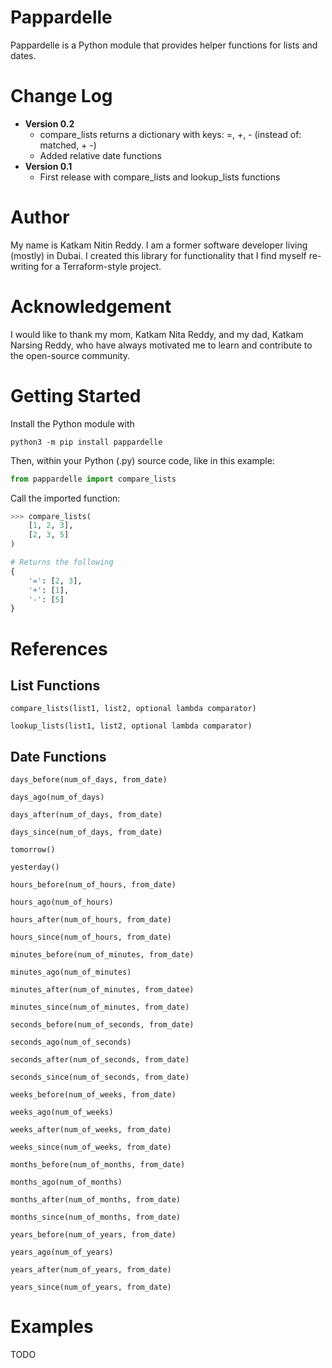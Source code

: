 Pappardelle
===========

Pappardelle is a Python module that provides helper functions for lists and dates.

# Change Log
* **Version 0.2**
  * compare_lists returns a dictionary with keys: =, +, - (instead of: matched, + -)
  * Added relative date functions
* **Version 0.1**
  * First release with compare_lists and lookup_lists functions

# Author

My name is Katkam Nitin Reddy. I am a former software developer living (mostly) in Dubai. I created this library for functionality that I find myself re-writing for a Terraform-style project.

# Acknowledgement

I would like to thank my mom, Katkam Nita Reddy, and my dad, Katkam Narsing Reddy, who have always motivated me to learn and contribute to the open-source community.

# Getting Started

Install the Python module with
```commandline
python3 -m pip install pappardelle
```

Then, within your Python (.py) source code, like in this example:
```python
from pappardelle import compare_lists
```

Call the imported function:
```python
>>> compare_lists(
    [1, 2, 3],
    [2, 3, 5]
)

# Returns the following
{
    '=': [2, 3],
    '+': [1],
    '-': [5]
}
```

# References

## List Functions

`compare_lists(list1, list2, optional lambda comparator)`

`lookup_lists(list1, list2, optional lambda comparator)`

## Date Functions

`days_before(num_of_days, from_date)`

`days_ago(num_of_days)`

`days_after(num_of_days, from_date)`

`days_since(num_of_days, from_date)`

`tomorrow()`

`yesterday()`

`hours_before(num_of_hours, from_date)`

`hours_ago(num_of_hours)`

`hours_after(num_of_hours, from_date)`

`hours_since(num_of_hours, from_date)`

`minutes_before(num_of_minutes, from_date)`

`minutes_ago(num_of_minutes)`

`minutes_after(num_of_minutes, from_datee)`

`minutes_since(num_of_minutes, from_date)`

`seconds_before(num_of_seconds, from_date)`

`seconds_ago(num_of_seconds)`

`seconds_after(num_of_seconds, from_date)`

`seconds_since(num_of_seconds, from_date)`

`weeks_before(num_of_weeks, from_date)`

`weeks_ago(num_of_weeks)`

`weeks_after(num_of_weeks, from_date)`

`weeks_since(num_of_weeks, from_date)`

`months_before(num_of_months, from_date)`

`months_ago(num_of_months)`

`months_after(num_of_months, from_date)`

`months_since(num_of_months, from_date)`

`years_before(num_of_years, from_date)`

`years_ago(num_of_years)`

`years_after(num_of_years, from_date)`

`years_since(num_of_years, from_date)`

# Examples

TODO